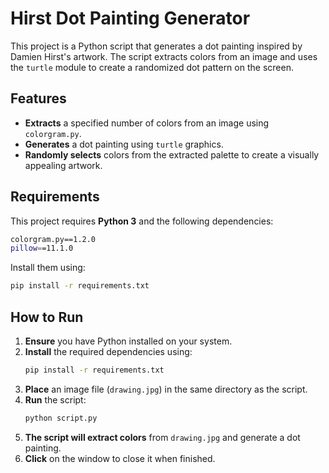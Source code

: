 # **Hirst Dot Painting Generator**

This project is a Python script that generates a dot painting inspired by Damien Hirst's artwork. The script extracts colors from an image and uses the `turtle` module to create a randomized dot pattern on the screen.

## **Features**

- **Extracts** a specified number of colors from an image using `colorgram.py`.
- **Generates** a dot painting using `turtle` graphics.
- **Randomly selects** colors from the extracted palette to create a visually appealing artwork.

## **Requirements**

This project requires **Python 3** and the following dependencies:

```sh
colorgram.py==1.2.0
pillow==11.1.0
```

Install them using:

```sh
pip install -r requirements.txt
```

## **How to Run**

1. **Ensure** you have Python installed on your system.
2. **Install** the required dependencies using:
   ```sh
   pip install -r requirements.txt
   ```
3. **Place** an image file (`drawing.jpg`) in the same directory as the script.
4. **Run** the script:
   ```sh
   python script.py
   ```
5. **The script will extract colors** from `drawing.jpg` and generate a dot painting.
6. **Click** on the window to close it when finished.
